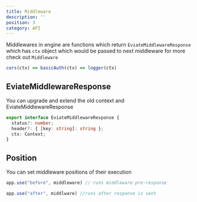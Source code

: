 ```yaml
---
title: Middleware
description: ''
position: 3
category: API
---
```



Middlewares in engine are functions which return `EviateMiddlewareResponse` which has `ctx` object which would be passed to next middleware for more check out `Middleware`

```ts
cors(ctx) => basicAuth(ctx) => logger(ctx)
```


## EviateMiddlewareResponse

You can upgrade and extend the old context and EviateMiddlewareResponse

```ts
export interface EviateMiddlewareResponse {
  status?: number;
  header?: { [key: string]: string };
  ctx: Context;
}
```

## Position

You can set middleware positions of their execution

```ts
app.use("before", middleware) // runs middleware pre-response

app.use("after", middlware) //runs after response is sent
```